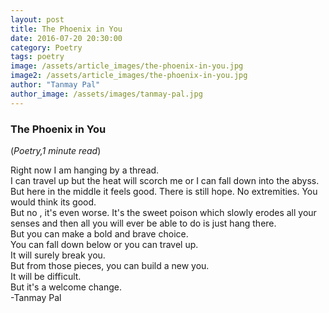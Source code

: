 ```yaml
---
layout: post
title: The Phoenix in You
date: 2016-07-20 20:30:00
category: Poetry
tags: poetry
image: /assets/article_images/the-phoenix-in-you.jpg
image2: /assets/article_images/the-phoenix-in-you.jpg
author: "Tanmay Pal"
author_image: /assets/images/tanmay-pal.jpg
---
```

<h3>The Phoenix in You</h3>
(<i>Poetry,1 minute read</i>)
<p>Right now I am hanging by a thread.<br />
I can travel up but the heat will scorch me or I can fall down into the abyss.<br />
But here in the middle it feels good. There is still hope. No extremities. You would think its good.<br />
But no , it&#39;s even worse. It&#39;s the sweet poison which slowly erodes all your senses and then all you will ever be able to do is just hang there.<br />
But you can make a bold and brave choice.<br />
You can fall down below or you can travel up.<br />
It will surely break you.<br />
But from those pieces, you can build a new you.<br />
It will be difficult.&nbsp;<br />
But it&#39;s a welcome change.&nbsp;<br />
-Tanmay Pal</p>
